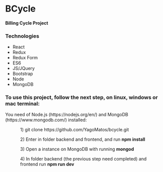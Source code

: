 <h1>BCycle</h1>

<h4>Billing Cycle Project</h4>

<h3> Technologies</h3>
<ul>
	<li>React</li>
	<li>Redux</li>
	<li>Redux Form</li>
	<li>ES6</li>
	<li>JS/JQuery</li>
	<li>Bootstrap</li>
	<li>Node</li>
	<li>MongoDB</li>
</ul>
<h3> To use this project, follow the next step, on linux, windows or mac terminal:</h3>
<p>You need of Node.js (https://nodejs.org/en/) and MongoDB (https://www.mongodb.com/) installed:</p>

<ul>
	<ol>
		1) git clone https://github.com/YagoMatos/bcycle.git
	</ol>
	<ol>
		2) Enter in folder backend and frontend, and run <strong> npm install </strong>
	</ol>
	<ol>
		3) Open a instance on MongoDB with running <strong> mongod </strong>
	</ol>
	<ol>
		4) In folder backend (the previous step need completed) and frontend run <strong> npm run dev </strong>
	</ol>
	
</ul>
